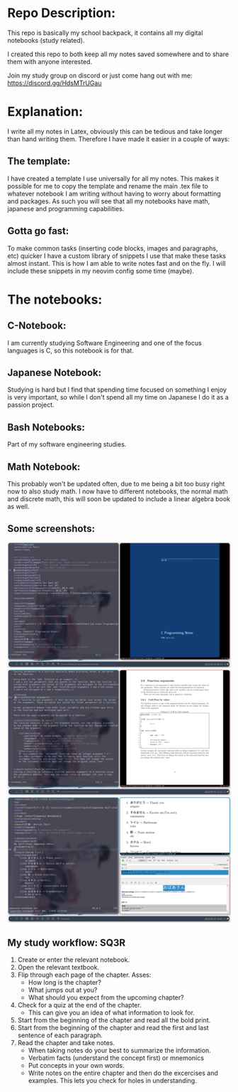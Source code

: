 # Repo Description:
This repo is basically my school backpack, it contains all my digital notebooks (study related).

I created this repo to both keep all my notes saved somewhere and to share them with anyone interested.

Join my study group on discord or just come hang out with me: https://discord.gg/HdsMTrUGau

# Explanation:
I write all my notes in Latex, obviously this can be tedious and take longer than hand writing them. 
Therefore I have made it easier in a couple of ways:
## The template:
I have created a template I use universally for all my notes. This makes it possible for me to copy the template
and rename the main .tex file to whatever notebook I am writing without having to worry about formatting and
packages. As such you will see that all my notebooks have math, japanese and programming capabilities.

## Gotta go fast:
To make common tasks (inserting code blocks, images and paragraphs, etc) quicker I have a custom library of snippets
I use that make these tasks almost instant. This is how I am able to write notes fast and on the fly.
I will include these snippets in my neovim config some time (maybe).

# The notebooks:
## C-Notebook:
I am currently studying Software Engineering and one of the focus languages is C, so this notebook is for that.

## Japanese Notebook:
Studying is hard but I find that spending time focused on something I enjoy is very important, so while I don't 
spend all my time on Japanese I do it as a passion project.

## Bash Notebooks:
Part of my software engineering studies. 

## Math Notebook:
This probably won't be updated often, due to me being a bit too busy right now to also study math.
I now have to different notebooks, the normal math and discrete math, this will soon be updated to include a linear algebra book as well.

## Some screenshots:
![Cover page example](coverpageScreenshot.png)
![C-Notebook example](c-notebook-example.png)
![Japanese Notebook example](japanese-notebook-example.png)

## My study workflow: SQ3R
1. Create or enter the relevant notebook.
2. Open the relevant textbook.
3. Flip through each page of the chapter. Asses:
    - How long is the chapter?
    - What jumps out at you?
    - What should you expect from the upcoming chapter?
4. Check for a quiz at the end of the chapter.
    - This can give you an idea of what information to look for.
5. Start from the beginning of the chapter and read all the bold print.
6. Start from the beginning of the chapter and read the first and last sentence
of each paragraph.
7. Read the chapter and take notes.
    - When taking notes do your best to summarize the information.
    - Verbatim facts (understand the concept first) or mnemonics
    - Put concepts in your own words.
    - Write notes on the entire chapter and then do the excercises and examples. 
    This lets you check for holes in understanding.
